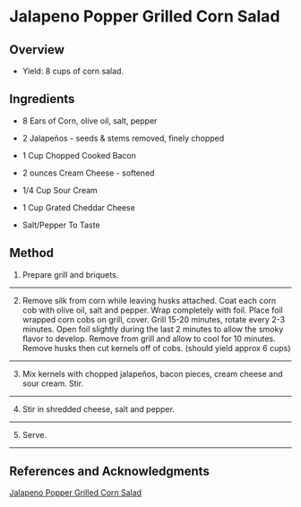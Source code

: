 # Jalapeno Popper Grilled Corn Salad

## Overview

- Yield: 8 cups of corn salad.

## Ingredients

- 8 Ears of Corn, olive oil, salt, pepper

- 2 Jalapeños - seeds & stems removed, finely chopped

- 1 Cup Chopped Cooked Bacon

- 2 ounces Cream Cheese - softened

- 1/4 Cup Sour Cream

- 1 Cup Grated Cheddar Cheese

- Salt/Pepper To Taste

## Method

1. Prepare grill and briquets.
---

2. Remove silk from corn while leaving husks attached. Coat each corn cob with olive oil, salt and pepper. Wrap completely with foil. Place foil wrapped corn cobs on grill, cover. Grill 15-20 minutes, rotate every 2-3 minutes. Open foil slightly during the last 2 minutes to allow the smoky flavor to develop. Remove from grill and allow to cool for 10 minutes. Remove husks then cut kernels off of cobs. (should yield approx 6 cups)
---

3. Mix kernels with chopped jalapeños, bacon pieces, cream cheese and sour cream. Stir.
---

4. Stir in shredded cheese, salt and pepper.
---

5. Serve.
---

## References and Acknowledgments

[Jalapeno Popper Grilled Corn Salad](https://wonkywonderful.com/jalapeno-popper-grilled-corn-salad-recipe/)
